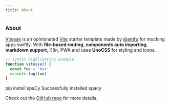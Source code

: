```yaml
---
title: About
---
```


<div class="text-center">
  <!-- You can use Vue components inside markdown -->
  <div i-carbon-dicom-overlay class="text-4xl -mb-6 m-auto" />
  <h3>About</h3>
</div>

[Vitesse](https://github.com/antfu/vitesse) is an opinionated [Vite](https://github.com/vitejs/vite) starter template made by [@antfu](https://github.com/antfu) for mocking apps swiftly. With **file-based routing**, **components auto importing**, **markdown support**, I18n, PWA and uses **UnoCSS** for styling and icons.

```js
// syntax highlighting example
function vitesse() {
  const foo = 'bar'
  console.log(foo)
}
```

<div id="termynal" data-termynal>
    <span data-ty="input">pip install spaCy</span>
    <span data-ty="progress"></span>
    <span data-ty>Successfully installed spacy</span>
</div>

Check out the [GitHub repo](https://github.com/antfu/vitesse) for more details.
